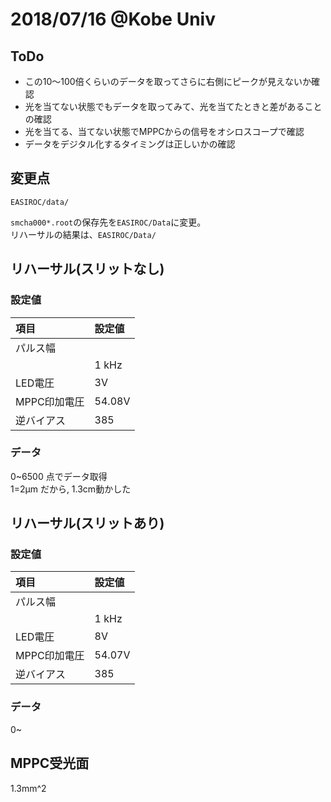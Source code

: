 # 2018/07/16 @Kobe Univ

## ToDo

- この10～100倍くらいのデータを取ってさらに右側にピークが見えないか確認
- 光を当てない状態でもデータを取ってみて、光を当てたときと差があることの確認
- 光を当てる、当てない状態でMPPCからの信号をオシロスコープで確認
- データをデジタル化するタイミングは正しいかの確認

## 変更点

```
EASIROC/data/
```
`smcha000*.root`の保存先を`EASIROC/Data`に変更。  
リハーサルの結果は、`EASIROC/Data/`


## リハーサル(スリットなし)

### 設定値

|項目|設定値|
|:--|:--|
|パルス幅||
||1 kHz|
|LED電圧|3V|
|MPPC印加電圧|54.08V|
|逆バイアス|385|

### データ

0~6500 点でデータ取得  
1=2μm だから, 1.3cm動かした  

## リハーサル(スリットあり)

### 設定値

|項目|設定値|
|:--|:--|
|パルス幅||
||1 kHz|
|LED電圧|8V|
|MPPC印加電圧|54.07V|
|逆バイアス|385|

### データ

0~

## MPPC受光面
1.3mm^2
